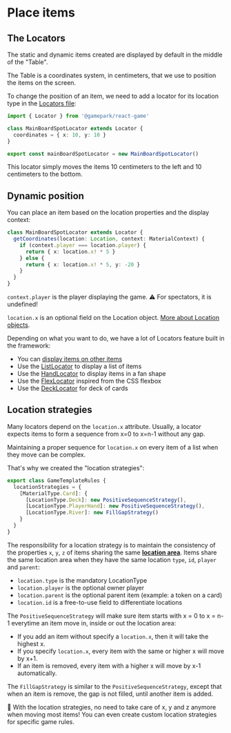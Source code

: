 # Place items

## The Locators

The static and dynamic items created are displayed by default in the middle of the "Table".

The Table is a coordinates system, in centimeters, that we use to position the items on the screen.

To change the position of an item, we need to add a locator for its location type in the [Locators file](https://github.com/gamepark/board-game-template/blob/main/app/src/locators/Locators.ts):

```typescript
import { Locator } from '@gamepark/react-game'

class MainBoardSpotLocator extends Locator {
  coordinates = { x: 10, y: 10 }
}

export const mainBoardSpotLocator = new MainBoardSpotLocator()
```

This locator simply moves the items 10 centimeters to the left and 10 centimeters to the bottom.

## Dynamic position

You can place an item based on the location properties and the display context:

```typescript
class MainBoardSpotLocator extends Locator {
  getCoordinates(location: Location, context: MaterialContext) {
    if (context.player === location.player) {
      return { x: location.x! * 5 }
    } else {
      return { x: location.x! * 5, y: -20 }
    }
  }
}
```

`context.player` is the player displaying the game. :warning: For spectators, it is undefined!

`location.x` is an optional field on the Location object. [More about Location objects](TODO).

Depending on what you want to do, we have a lot of Locators feature built in the framework:
* You can [display items on other items](features/parent-items.md)
* Use the [ListLocator](TODO) to display a list of items
* Use the [HandLocator](TODO) to display items in a fan shape
* Use the [FlexLocator](TODO) inspired from the CSS flexbox
* Use the [DeckLocator](TODO) for deck of cards

## Location strategies

Many locators depend on the `location.x` attribute. Usually, a locator expects items to form a sequence from x=0 to x=n-1 without any gap.

Maintaining a proper sequence for `location.x` on every item of a list when they move can be complex.

That's why we created the "location strategies":
```typescript
export class GameTemplateRules {
  locationStrategies = {
    [MaterialType.Card]: {
      [LocationType.Deck]: new PositiveSequenceStrategy(),
      [LocationType.PlayerHand]: new PositiveSequenceStrategy(),
      [LocationType.River]: new FillGapStrategy()
    }
  }
}
```

The responsibility for a location strategy is to maintain the consistency of the properties `x`, `y`, `z` of items sharing the same [**location area**](TODO). Items share the same location area when they have the same location `type`, `id`, `player` and `parent`:
* `location.type` is the mandatory LocationType
* `location.player` is the optional owner player
* `location.parent` is the optional parent item (example: a token on a card)
* `location.id` is a free-to-use field to differentiate locations

The `PositiveSequenceStrategy` will make sure item starts with x = 0 to x = n-1 everytime an item move in, inside or out the location area:
* If you add an item without specify a `location.x`, then it will take the highest x.
* If you specify `location.x`, every item with the same or higher x will move by x+1. 
* If an item is removed, every item with a higher x will move by x-1 automatically.

The `FillGapStrategy` is similar to the `PositiveSequenceStrategy`, except that when an item is remove, the gap is not filled, until another item is added.

:confetti_ball: With the location strategies, no need to take care of x, y and z anymore when moving most items! You can even create custom location strategies for specific game rules.
